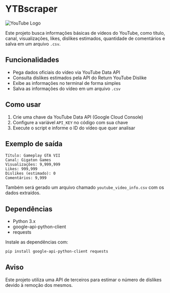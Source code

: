 # YTBscraper

![YouTube Logo](https://upload.wikimedia.org/wikipedia/commons/b/b8/YouTube_Logo_2017.svg)

Este projeto busca informações básicas de vídeos do YouTube, como título, canal, visualizações, likes, dislikes estimados, quantidade de comentários e salva em um arquivo `.csv`.

## Funcionalidades

- Pega dados oficiais do vídeo via YouTube Data API  
- Consulta dislikes estimados pela API do Return YouTube Dislike  
- Exibe as informações no terminal de forma simples  
- Salva as informações do vídeo em um arquivo `.csv`

## Como usar

1. Crie uma chave da YouTube Data API (Google Cloud Console)  
2. Configure a variável `API_KEY` no código com sua chave  
3. Execute o script e informe o ID do vídeo que quer analisar  

## Exemplo de saída

```
Título: Gameplay GTA VII  
Canal: Gigaton Games  
Visualizações: 9,999,999  
Likes: 999,999  
Dislikes (estimado): 0  
Comentários: 9,999  
```

Também será gerado um arquivo chamado `youtube_video_info.csv` com os dados extraídos.

## Dependências

- Python 3.x  
- google-api-python-client  
- requests  

Instale as dependências com:

```bash
pip install google-api-python-client requests
```

## Aviso

Este projeto utiliza uma API de terceiros para estimar o número de dislikes devido à remoção dos mesmos.
